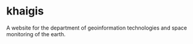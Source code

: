 # khaigis
A website for the department of geoinformation technologies and space monitoring of the earth.
